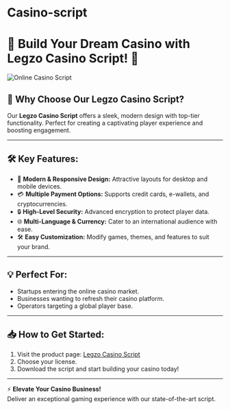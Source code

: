 # Casino-script


# 🎰 Build Your Dream Casino with Legzo Casino Script! 🌟

![Online Casino Script](https://casino-scripts.com/wp-content/uploads/2024/09/legzo-casino.png)

## 🚀 Why Choose Our Legzo Casino Script?

Our **Legzo Casino Script** offers a sleek, modern design with top-tier functionality. Perfect for creating a captivating player experience and boosting engagement.

---

## 🛠 Key Features:

- 🎨 **Modern & Responsive Design:** Attractive layouts for desktop and mobile devices.
- 💳 **Multiple Payment Options:** Supports credit cards, e-wallets, and cryptocurrencies.
- 🔒 **High-Level Security:** Advanced encryption to protect player data.
- 🌐 **Multi-Language & Currency:** Cater to an international audience with ease.
- 🛠 **Easy Customization:** Modify games, themes, and features to suit your brand.

---

## 💡 Perfect For:

- Startups entering the online casino market.
- Businesses wanting to refresh their casino platform.
- Operators targeting a global player base.

---

## 📥 How to Get Started:

1. Visit the product page: [Legzo Casino Script](https://www.casino-scripts.com/product/legzo-casino/)
2. Choose your license.
3. Download the script and start building your casino today!

---

⚡️ **Elevate Your Casino Business!**  
Deliver an exceptional gaming experience with our state-of-the-art script.

